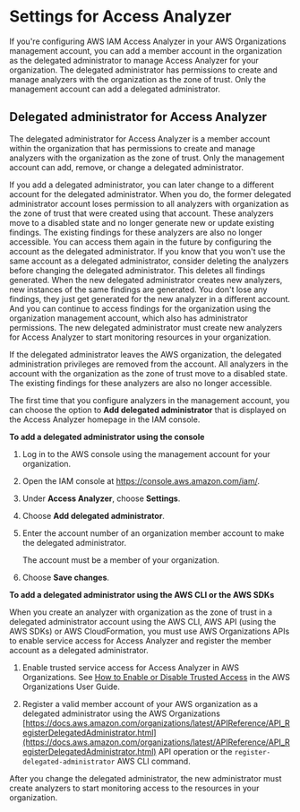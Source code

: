 # Settings for Access Analyzer<a name="access-analyzer-settings"></a>

If you're configuring AWS IAM Access Analyzer in your AWS Organizations management account, you can add a member account in the organization as the delegated administrator to manage Access Analyzer for your organization\. The delegated administrator has permissions to create and manage analyzers with the organization as the zone of trust\. Only the management account can add a delegated administrator\.

## Delegated administrator for Access Analyzer<a name="access-analyzer-delegated-administrator"></a>

The delegated administrator for Access Analyzer is a member account within the organization that has permissions to create and manage analyzers with the organization as the zone of trust\. Only the management account can add, remove, or change a delegated administrator\.

If you add a delegated administrator, you can later change to a different account for the delegated administrator\. When you do, the former delegated administrator account loses permission to all analyzers with organization as the zone of trust that were created using that account\. These analyzers move to a disabled state and no longer generate new or update existing findings\. The existing findings for these analyzers are also no longer accessible\. You can access them again in the future by configuring the account as the delegated administrator\. If you know that you won't use the same account as a delegated administrator, consider deleting the analyzers before changing the delegated administrator\. This deletes all findings generated\. When the new delegated administrator creates new analyzers, new instances of the same findings are generated\. You don't lose any findings, they just get generated for the new analyzer in a different account\. And you can continue to access findings for the organization using the organization management account, which also has administrator permissions\. The new delegated administrator must create new analyzers for Access Analyzer to start monitoring resources in your organization\.

If the delegated administrator leaves the AWS organization, the delegated administration privileges are removed from the account\. All analyzers in the account with the organization as the zone of trust move to a disabled state\. The existing findings for these analyzers are also no longer accessible\.

The first time that you configure analyzers in the management account, you can choose the option to **Add delegated administrator** that is displayed on the Access Analyzer homepage in the IAM console\.

**To add a delegated administrator using the console**

1. Log in to the AWS console using the management account for your organization\.

1. Open the IAM console at [https://console\.aws\.amazon\.com/iam/](https://console.aws.amazon.com/iam/)\.

1. Under **Access Analyzer**, choose **Settings**\.

1. Choose **Add delegated administrator**\.

1. Enter the account number of an organization member account to make the delegated administrator\.

   The account must be a member of your organization\.

1. Choose **Save changes**\.

**To add a delegated administrator using the AWS CLI or the AWS SDKs**

When you create an analyzer with organization as the zone of trust in a delegated administrator account using the AWS CLI, AWS API \(using the AWS SDKs\) or AWS CloudFormation, you must use AWS Organizations APIs to enable service access for Access Analyzer and register the member account as a delegated administrator\.

1. Enable trusted service access for Access Analyzer in AWS Organizations\. See [How to Enable or Disable Trusted Access](https://docs.aws.amazon.com/organizations/latest/userguide/orgs_integrate_services.html) in the AWS Organizations User Guide\.

1. Register a valid member account of your AWS organization as a delegated administrator using the AWS Organizations [https://docs.aws.amazon.com/organizations/latest/APIReference/API_RegisterDelegatedAdministrator.html](https://docs.aws.amazon.com/organizations/latest/APIReference/API_RegisterDelegatedAdministrator.html) API operation or the `register-delegated-administrator` AWS CLI command\.

After you change the delegated administrator, the new administrator must create analyzers to start monitoring access to the resources in your organization\.